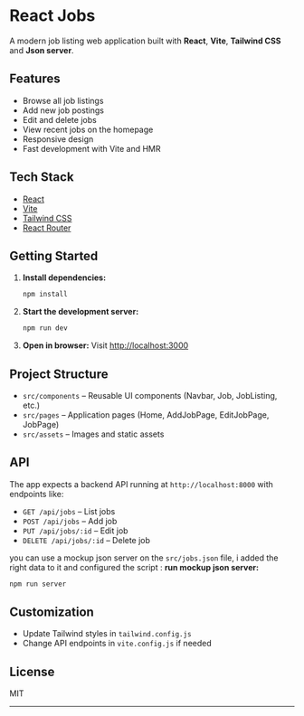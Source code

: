 # React Jobs

A modern job listing web application built with **React**, **Vite**, **Tailwind CSS** and **Json server**.

## Features

- Browse all job listings
- Add new job postings
- Edit and delete jobs
- View recent jobs on the homepage
- Responsive design
- Fast development with Vite and HMR

## Tech Stack

- [React](https://react.dev/)
- [Vite](https://vitejs.dev/)
- [Tailwind CSS](https://tailwindcss.com/)
- [React Router](https://reactrouter.com/)

## Getting Started

1. **Install dependencies:**
   ```bash
   npm install
   ```

2. **Start the development server:**
   ```bash
   npm run dev
   ```

3. **Open in browser:**
   Visit [http://localhost:3000](http://localhost:3000)

## Project Structure

- `src/components` – Reusable UI components (Navbar, Job, JobListing, etc.)
- `src/pages` – Application pages (Home, AddJobPage, EditJobPage, JobPage)
- `src/assets` – Images and static assets

## API

The app expects a backend API running at `http://localhost:8000` with endpoints like:

- `GET /api/jobs` – List jobs
- `POST /api/jobs` – Add job
- `PUT /api/jobs/:id` – Edit job
- `DELETE /api/jobs/:id` – Delete job

you can use a mockup json server on the `src/jobs.json` file, i added the right data to it and configured the script :
**run mockup json server:**
   ```bash
   npm run server
   ```

## Customization

- Update Tailwind styles in `tailwind.config.js`
- Change API endpoints in `vite.config.js` if needed

## License

MIT

---
